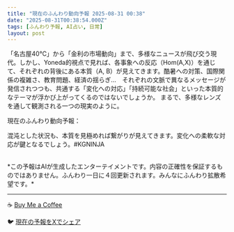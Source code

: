 ```yaml
---
title: "現在のふんわり動向予報 2025-08-31 00:38"
date: "2025-08-31T00:38:54.000Z"
tags: [ふんわり予報, AI占い, 日常]
layout: post
---
```


「名古屋40℃」から「金利の市場動向」まで、多様なニュースが飛び交う現代。しかし、Yoneda的視点で見れば、各事象への反応（Hom(A,X)）を通じて、それぞれの背後にある本質（A, B）が見えてきます。酷暑への対策、国際関係の複雑さ、教育問題、経済の揺らぎ…　それぞれの文脈で異なるメッセージが発信されつつも、共通する「変化への対応」「持続可能な社会」といった本質的なテーマが浮かび上がってくるのではないでしょうか。  まるで、多様なレンズを通して観測される一つの現実のように。


現在のふんわり動向予報：

混沌とした状況も、本質を見極めれば繋がりが見えてきます。変化への柔軟な対応が鍵となるでしょう。#KGNINJA

<br>
*この予報はAIが生成したエンターテイメントです。内容の正確性を保証するものではありません。ふんわり一日に４回更新されます。みんなにふんわり拡散希望です。*

---
☕️ [Buy Me a Coffee](https://www.buymeacoffee.com/kgninja)

🐦 [現在の予報をXでシェア](https://twitter.com/intent/tweet?text=%E7%8F%BE%E5%9C%A8%E3%81%AE%E3%81%B5%E3%82%93%E3%82%8F%E3%82%8A%E4%BA%88%E5%A0%B1%3A%20%E3%80%8C%E3%80%8C%E5%90%8D%E5%8F%A4%E5%B1%8B40%E2%84%83%E3%80%8D%E3%81%8B%E3%82%89%E3%80%8C%E9%87%91%E5%88%A9%E3%81%AE%E5%B8%82%E5%A0%B4%E5%8B%95%E5%90%91%E3%80%8D%E3%81%BE%E3%81%A7%E3%80%81%E5%A4%9A%E6%A7%98%E3%81%AA%E3%83%8B%E3%83%A5%E3%83%BC%E3%82%B9%E3%81%8C%E9%A3%9B%E3%81%B3%E4%BA%A4%E3%81%86%E7%8F%BE%E4%BB%A3%E3%80%82%E3%80%8D%23KGNINJA%20%E7%B6%9A%E3%81%8D%E3%81%AF%E3%83%96%E3%83%AD%E3%82%B0%E3%81%A7%EF%BC%81%F0%9F%91%87&url=https%3A%2F%2Fkg-ninja.github.io%2FFunwariyoso%2F)
